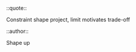 

::quote::

Constraint  <Variant type="info">shape</Variant> project, limit  <Variant type="info">motivates</Variant> trade-off

::author::

Shape up
